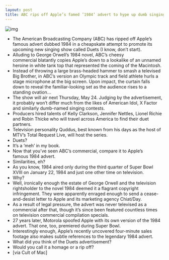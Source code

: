 ```yaml
---
layout: post
title: ABC rips off Apple’s famed ’1984’ advert to hype up dumb singing contest
---
```

![img](http://media.idownloadblog.com/wp-content/uploads/2012/05/ABC-Duets-commercial.jpg)
* The American Broadcasting Company (ABC) has ripped off Apple’s famous advert dubbed 1984 in a cheapskate attempt to promote its upcoming new singing show called Duets (I know, don’t start).
* Alluding to George Orwell’s 1984 novel, ABC’s cheesy commercial blatantly copies Apple’s down to a lookalike of an unnamed heroine in white tank top that represented the coming of the Macintosh.
* Instead of throwing a large brass-headed hammer to smash a televised Big Brother, in ABC’s version an Olympic track and field athlete hurls a stage microphone at the big screen. Upon impact, the curtain falls down to reveal the familiar-looking set as the audience rises to a standing ovation…
* The show will air next Thursday, May 24. Judging by the advertisement, it probably won’t differ much from the likes of American Idol, X Factor and similarly dumb-named singing contests.
* Producers hired talents of Kelly Clarkson, Jennifer Nettles, Lionel Richie and Robin Thicke who will travel across America to find their duet partners.
* Television personality Quddus, best known from his days as the host of MTV’s Total Request Live, will host the series.
* Duets?
* It’s a ‘meh’ in my book.
* Now that you’ve seen ABC’s commercial, compare it to Apple’s famous 1984 advert.
* Similarities, eh?
* As you know, 1984 aired only during the third quarter of Super Bowl XVIII on January 22, 1984 and just one other time on television.
* Why?
* Well, ironically enough the estate of George Orwell and the television rightsholder to the novel 1984 deemed it a flagrant copyright infringement. They were apparently enraged enough to send a cease-and-desist letter to Apple and its marketing agency Chiat/Day.
* As a result of legal pressure, the advert was never televised as a commercial after that, though it’s since been featured countless times on television commercial compilation specials.
* 27 years later, Motorola spoofed Apple with its own version of the 1984 advert. That one, too, premiered during Super Bowl.
* Interestingly enough, Apple’s recently uncovered four-minute sales footage also makes subtle references to the legendary 1984 advert.
* What did you think of the Duets advertisement?
* Would you call it a homage or a rip off?
* [via Cult of Mac]

